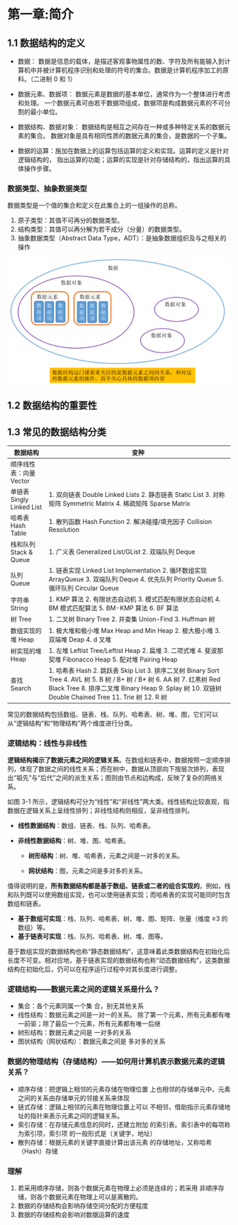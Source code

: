 # 第一章:简介

## 1.1 数据结构的定义

- 数据： 数据是信息的载体，是描述客观事物属性的数、字符及所有能输入到计算机中并被计算机程序识别和处理的符号的集合。数据是计算机程序加工的原料。（二进制 0 和 1）

- 数据元素、数据项： 数据元素是数据的基本单位，通常作为一个整体进行考虑和处理。
  一个数据元素可由若干数据项组成，数据项是构成数据元素的不可分割的最小单位。
- 数据结构、数据对象： 数据结构是相互之间存在一种或多种特定关系的数据元素的集合。
  数据对象是具有相同性质的数据元素的集合，是数据的一个子集。
- 数据的运算：施加在数据上的运算包括运算的定义和实现。运算的定义是针对逻辑结构的， 指出运算的功能；运算的实现是针对存储结构的，指出运算的具体操作步骤。

### 数据类型、抽象数据类型 

数据类型是一个值的集合和定义在此集合上的一组操作的总称。

1. 原子类型：其值不可再分的数据类型。
2. 结构类型：其值可以再分解为若干成分（分量）的数据类型。
3. 抽象数据类型（Abstract Data Type，ADT）：是抽象数据组织及与之相关的操作

![](img/Snipaste_2022-10-22_16-00-56.png)



## 1.2 数据结构的重要性



## 1.3 常见的数据结构分类

| 数据结构                  | 变种                                                         |
| ------------------------- | ------------------------------------------------------------ |
| 顺序线性表：向量 Vector   |                                                              |
| 单链表 Singly Linked List | 1. 双向链表 Double Linked Lists 2. 静态链表 Static List 3. 对称矩阵 Symmetric Matrix 4. 稀疏矩阵 Sparse Matrix |
| 哈希表 Hash Table         | 1. 散列函数 Hash Function 2. 解决碰撞/填充因子 Collision Resolution |
| 栈和队列 Stack & Queue    | 1. 广义表 Generalized List/GList 2. 双端队列 Deque           |
| 队列 Queue                | 1. 链表实现 Linked List Implementation 2. 循环数组实现 ArrayQueue 3. 双端队列 Deque 4. 优先队列 Priority Queue 5. 循环队列 Circular Queue |
| 字符串 String             | 1. KMP 算法 2. 有限状态自动机 3. 模式匹配有限状态自动机 4. BM 模式匹配算法 5. BM-KMP 算法 6. BF 算法 |
| 树 Tree                   | 1. 二叉树 Binary Tree 2. 并查集 Union-Find 3. Huffman 树     |
| 数组实现的堆 Heap         | 1. 极大堆和极小堆 Max Heap and Min Heap 2. 极大极小堆 3. 双端堆 Deap 4. d 叉堆 |
| 树实现的堆 Heap           | 1. 左堆 Leftist Tree/Leftist Heap 2. 扁堆 3. 二项式堆 4. 斐波那契堆 Fibonacco Heap 5. 配对堆 Pairing Heap |
| 查找 Search               | 1. 哈希表 Hash 2. 跳跃表 Skip List 3. 排序二叉树 Binary Sort Tree 4. AVL 树 5. B 树 / B+ 树 / B* 树 6. AA 树 7. 红黑树 Red Black Tree 8. 排序二叉堆 Binary Heap 9. Splay 树 10. 双链树 Double Chained Tree 11. Trie 树 12. R 树 |



常见的数据结构包括数组、链表、栈、队列、哈希表、树、堆、图，它们可以从“逻辑结构”和“物理结构”两个维度进行分类。

### 逻辑结构：线性与非线性

**逻辑结构揭示了数据元素之间的逻辑关系**。在数组和链表中，数据按照一定顺序排列，体现了数据之间的线性关系；而在树中，数据从顶部向下按层次排列，表现出“祖先”与“后代”之间的派生关系；图则由节点和边构成，反映了复杂的网络关系。

如图 3-1 所示，逻辑结构可分为“线性”和“非线性”两大类。线性结构比较直观，指数据在逻辑关系上呈线性排列；非线性结构则相反，呈非线性排列。

- **线性数据结构**：数组、链表、栈、队列、哈希表。
- **非线性数据结构**：树、堆、图、哈希表。

  - **树形结构**：树、堆、哈希表，元素之间是一对多的关系。

  - **网状结构**：图，元素之间是多对多的关系。





值得说明的是，**所有数据结构都是基于数组、链表或二者的组合实现的**。例如，栈和队列既可以使用数组实现，也可以使用链表实现；而哈希表的实现可能同时包含数组和链表。

- **基于数组可实现**：栈、队列、哈希表、树、堆、图、矩阵、张量（维度 ≥3 的数组）等。
- **基于链表可实现**：栈、队列、哈希表、树、堆、图等。

基于数组实现的数据结构也称“静态数据结构”，这意味着此类数据结构在初始化后长度不可变。相对应地，基于链表实现的数据结构也称“动态数据结构”，这类数据结构在初始化后，仍可以在程序运行过程中对其长度进行调整。



### 逻辑结构——数据元素之间的逻辑关系是什么？

- 集合：各个元素同属一个集 合，别无其他关系
- 线性结构：数据元素之间是一对一的关系。 除了第一个元素，所有元素都有唯一前驱；除了最后一个元素，所有元素都有唯一后继
- 树形结构：数据元素之间是 一对多的关系
- 图状结构（网状结构）：数据元素之间是 多对多的关系

### 数据的物理结构（存储结构）——如何用计算机表示数据元素的逻辑关系？

- 顺序存储：把逻辑上相邻的元素存储在物理位置 上也相邻的存储单元中，元素之间的关系由存储单元的邻接关系来体现
- 链式存储：逻辑上相邻的元素在物理位置上可以 不相邻，借助指示元素存储地址的指针来表示元素之间的逻辑关系。
- 索引存储：在存储元素信息的同时，还建立附加 的索引表。索引表中的每项称为索引项，索引项 的一般形式是（关键字，地址）
- 散列存储：根据元素的关键字直接计算出该元素 的存储地址，又称哈希（Hash）存储

### 理解

1. 若采用顺序存储，则各个数据元素在物理上必须是连续的；若采用 非顺序存储，则各个数据元素在物理上可以是离散的。
2. 数据的存储结构会影响存储空间分配的方便程度
3. 数据的存储结构会影响对数据运算的速度





